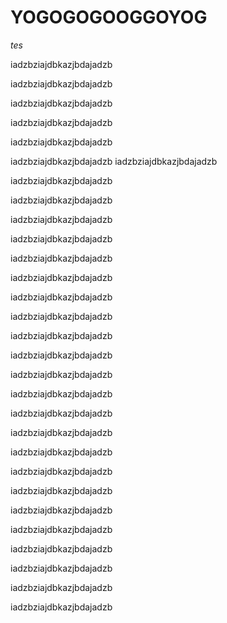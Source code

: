 # YOGOGOGOOGGOYOG
*tes*

iadzbziajdbkazjbdajadzb

iadzbziajdbkazjbdajadzb

iadzbziajdbkazjbdajadzb

iadzbziajdbkazjbdajadzb

iadzbziajdbkazjbdajadzb

iadzbziajdbkazjbdajadzb
iadzbziajdbkazjbdajadzb

iadzbziajdbkazjbdajadzb

iadzbziajdbkazjbdajadzb

iadzbziajdbkazjbdajadzb

iadzbziajdbkazjbdajadzb

iadzbziajdbkazjbdajadzb

iadzbziajdbkazjbdajadzb

iadzbziajdbkazjbdajadzb

iadzbziajdbkazjbdajadzb

iadzbziajdbkazjbdajadzb

iadzbziajdbkazjbdajadzb

iadzbziajdbkazjbdajadzb

iadzbziajdbkazjbdajadzb

iadzbziajdbkazjbdajadzb

iadzbziajdbkazjbdajadzb

iadzbziajdbkazjbdajadzb

iadzbziajdbkazjbdajadzb

iadzbziajdbkazjbdajadzb

iadzbziajdbkazjbdajadzb

iadzbziajdbkazjbdajadzb

iadzbziajdbkazjbdajadzb

iadzbziajdbkazjbdajadzb

iadzbziajdbkazjbdajadzb

iadzbziajdbkazjbdajadzb



